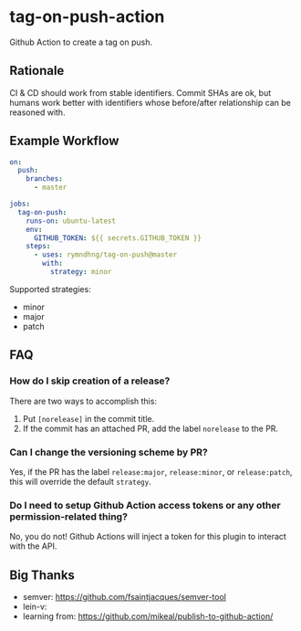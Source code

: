 # tag-on-push-action

Github Action to create a tag on push.

## Rationale

CI & CD should work from stable identifiers. Commit SHAs are ok, but humans work
better with identifiers whose before/after relationship can be reasoned with.


## Example Workflow

``` yaml
on: 
  push:
    branches:
      - master

jobs:
  tag-on-push:
    runs-on: ubuntu-latest
    env:
      GITHUB_TOKEN: ${{ secrets.GITHUB_TOKEN }}
    steps:
      - uses: rymndhng/tag-on-push@master
        with:
          strategy: minor

```


Supported strategies:

- minor
- major
- patch

## FAQ

### How do I skip creation of a release?

There are two ways to accomplish this:

1. Put `[norelease]` in the commit title.
2. If the commit has an attached PR, add the label `norelease` to the PR.

### Can I change the versioning scheme by PR?

Yes, if the PR has the label `release:major`, `release:minor`, or `release:patch`, this will override the default `strategy`.

### Do I need to setup Github Action access tokens or any other permission-related thing?

No, you do not! Github Actions will inject a token for this plugin to interact with the API. 

## Big Thanks

- semver: https://github.com/fsaintjacques/semver-tool
- lein-v:
- learning from: https://github.com/mikeal/publish-to-github-action/
